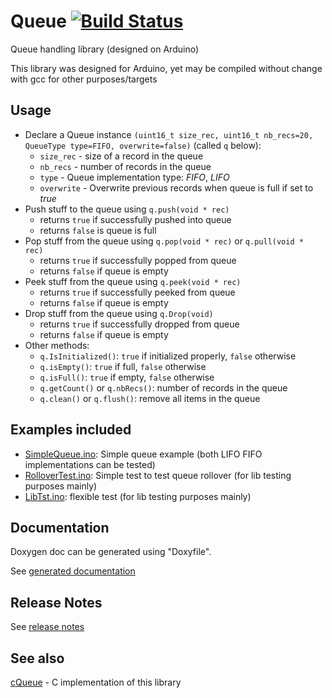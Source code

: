 # Queue [![Build Status](https://travis-ci.org/SMFSW/Queue.svg?branch=master)](https://travis-ci.org/SMFSW/Queue)

Queue handling library (designed on Arduino)

This library was designed for Arduino, yet may be compiled without change with gcc for other purposes/targets

## Usage

- Declare a Queue instance `(uint16_t size_rec, uint16_t nb_recs=20, QueueType type=FIFO, overwrite=false)` (called `q` below):
  - `size_rec` - size of a record in the queue
  - `nb_recs` - number of records in the queue
  - `type` - Queue implementation type: _FIFO_, _LIFO_
  - `overwrite` - Overwrite previous records when queue is full if set to _true_
- Push stuff to the queue using `q.push(void * rec)`
  - returns `true` if successfully pushed into queue
  - returns `false` is queue is full
- Pop stuff from the queue using `q.pop(void * rec)` or `q.pull(void * rec)`
  - returns `true` if successfully popped from queue
  - returns `false` if queue is empty
- Peek stuff from the queue using `q.peek(void * rec)`
  - returns `true` if successfully peeked from queue
  - returns `false` if queue is empty
- Drop stuff from the queue using `q.Drop(void)`
  - returns `true` if successfully dropped from queue
  - returns `false` if queue is empty
- Other methods:
  - `q.IsInitialized()`: `true` if initialized properly, `false` otherwise
  - `q.isEmpty()`: `true` if full, `false` otherwise
  - `q.isFull()`: `true` if empty, `false` otherwise
  - `q.getCount()` or `q.nbRecs()`: number of records in the queue
  - `q.clean()` or `q.flush()`: remove all items in the queue

## Examples included

- [SimpleQueue.ino](examples/SimpleQueue/SimpleQueue.ino): Simple queue example (both LIFO FIFO implementations can be tested)
- [RolloverTest.ino](examples/RolloverTest/RolloverTest.ino): Simple test to test queue rollover (for lib testing purposes mainly)
- [LibTst.ino](examples/LibTst/LibTst.ino): flexible test (for lib testing purposes mainly)

## Documentation

Doxygen doc can be generated using "Doxyfile".

See [generated documentation](https://smfsw.github.io/Queue/)

## Release Notes

See [release notes]("https://github.com/SMFSW/Queue/ReleaseNotes.md")

## See also

[cQueue](https://github.com/SMFSW/cQueue) - C implementation of this library
